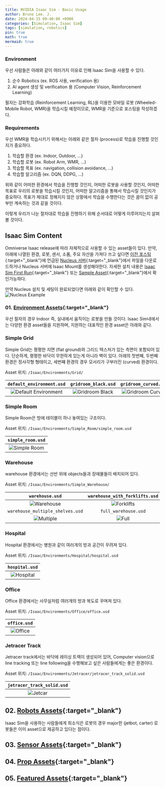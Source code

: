 ```yaml
---
title: NVIDIA Isaac Sim - Basic Usage
author: Bruno Lee. J.
date: 2024-04-15 09:40:00 +0900
categories: [Simulation, Isaac Sim]
tags: [simulation, robotics]
pin: true
math: true
mermaid: true
---
```


### Environment
우선 사람들은 아래와 같이 여러가지 이유로 인해 Isaac Sim을 사용할 수 있다.
1. 순수 Robotics (ex. ROS 사용, verification 용)
2. AI agent 생성 및 verification 용 (Computer Vision, Reinforcement Learning)

필자는 강화학습 (Reinforcement Learning, RL)을 이용한 모바일 로봇 (Wheeled-Mobile Robot, WMR)을 학습시킬 예정이므로, WMR을 기준으로 포스팅을 작성하겠다.

### Requirements
우선 WMR을 학습시키기 위해서는 아래와 같은 절차 (process)로 학습을 진행할 것인지가 중요하다.
1. 학습할 환경 (ex. Indoor, Outdoor, ...)
2. 학습할 로봇 (ex. Robot Arm, WMR, ...)
3. 학습할 목표 (ex. navigation, collision avoidance, ...)
4. 학습할 알고리즘 (ex. DQN, DDPG, ...)

위와 같이 어떠한 환경에서 학습을 진행할 것인지, 어떠한 로봇을 사용할 것인지, 어떠한 목표로 우리의 로봇을 학습시킬 것인지, 어떠한 알고리즘을 통해서 학습시킬 것인지가 중요하다. 목표가 제대로 정해지지 않은 상황에서 학습을 수행한다는 것은 꿈이 없이 공부만 계속하는 것과 같을 것이다.

이렇게 우리가 나눈 절차대로 학습을 진행하기 위해 순서대로 어떻게 이루어지는지 살펴볼 것이다.

## Isaac Sim Content
Omniverse Isaac release에 따라 자체적으로 사용할 수 있는 asset들이 있다. 만약, 아래에 나열된 환경, 로봇, 센서, 소품, 주요 자산을 가져다 쓰고 싶다면 [이전 포스팅](https://brunoleej.github.io/posts/isaac-sim1/){:target="_blank"}에 언급된 [Nucleus 서버](https://docs.omniverse.nvidia.com/nucleus/latest/index.html){:target="_blank"}에서 파일을 다운로드하거나 Nucleus 서버에 Isaac Mount를 생성해야한다. 자세한 설치 내용은 [Isaac Sim First Run](https://docs.omniverse.nvidia.com/isaacsim/latest/installation/install_workstation.html#isaac-sim-setup-native-main){:target="_blank"} 또는 [Sample Asset](https://docs.omniverse.nvidia.com/isaacsim/latest/installation/install_faq.html#isaac-sim-setup-nucleus-add-assets-mount){:target="_blank"}에서 확인가능하다.

만약 Nucleus 설치 및 세팅이 완료되었다면 아래와 같이 확인할 수 있다.
![Nucleus Example](https://github.com/brunoleej/brunoleej.github.io/blob/master/assets/img/nucleus_example.PNG?raw=true)

### 01. [Environment Assets](https://docs.omniverse.nvidia.com/isaacsim/latest/features/environment_setup/assets/usd_assets_environments.html){:target="_blank"}
우선 필자의 경우 Indoor 즉, 실내에서 움직이는 로봇을 만들 것이다. Isaac Sim내에서는 다양한 환경 asset들을 지원하며, 지원하는 대표적인 환경 asset은 아래와 같다.

### Simple Grid

Simple Grid는 평평한 지면 (flat ground)와 그리드 텍스처가 있는 측면이 포함되어 있다. 단순하게, 평평한 바닥이 무한하게 있는게 아니라 벽이 있다. 아래의 첫번째, 두번째 환경은 정사각형 형태이고, 세번쨰 환경의 경우 모서리가 구부러진 (curved) 환경이다.

Asset 위치: `/Isaac/Environments/Grid/`

|                                                    `default_environment.usd`                                                     |                                                  `gridroom_black.usd`                                                    |                                                   `gridroom_curved.usd`                                                    |
|:------------------------------------------------------------------------------------------------------------------------------:|:-----------------------------------------------------------------------------------------------------------------------:|:------------------------------------------------------------------------------------------------------------------------:|
|  ![Default Environment](https://github.com/brunoleej/brunoleej.github.io/blob/master/assets/img/isaac-sim/default_grid_room.png?raw=true)  |  ![Gridroom Black](https://github.com/brunoleej/brunoleej.github.io/blob/master/assets/img/isaac-sim/gridroom_black.png?raw=true)   |  ![Gridroom Curved](https://github.com/brunoleej/brunoleej.github.io/blob/master/assets/img/isaac-sim/gridroom_curved.png?raw=true)  |

### Simple Room
Simple Room은 방에 테이블이 하나 놓여있는 구조이다.

Asset 위치: `/Isaac/Environments/Simple_Room/simple_room.usd`

|                                               `simple_room.usd`                                                |
|:--------------------------------------------------------------------------------------------------------------:|
| ![Simple Room](https://github.com/brunoleej/brunoleej.github.io/blob/master/assets/img/isaac-sim/simple_room.png?raw=true) |


### Warehouse

warehouse 환경에서는 선반 위에 objects들과 장애물들이 배치되어 있다.

Asset 위치: `/Isaac/Environments/Simple_Warehouse/`

|                                                  `warehouse.usd`                                                  |                                              `warehouse_with_forklifts.usd`                                               |
|:-----------------------------------------------------------------------------------------------------------------:|:-------------------------------------------------------------------------------------------------------------------------:|
|    ![Warehouse](https://github.com/brunoleej/brunoleej.github.io/blob/master/assets/img/isaac-sim/warehouse.png?raw=true)     | ![Forklifts](https://github.com/brunoleej/brunoleej.github.io/blob/master/assets/img/isaac-sim/warehouse_with_forklifts.png?raw=true) |
|                                         `warehouse_multiple_shelves.usd`                                          |                                                   `full_warehouse.usd`                                                    |
| ![Multiple](https://github.com/brunoleej/brunoleej.github.io/blob/master/assets/img/isaac-sim/warehouse_multiple_shelves.png?raw=true) |       ![Full](https://github.com/brunoleej/brunoleej.github.io/blob/master/assets/img/isaac-sim/full_warehouse.png?raw=true)       |


### Hospital

Hospital 환경에서는 병원과 같이 여러개의 방과 공간이 꾸려져 있다.

Asset 위치: `/Isaac/Environments/Hospital/hospital.usd`

|                                              `hospital.usd`                                              |
|:--------------------------------------------------------------------------------------------------------:|
| ![Hospital](https://github.com/brunoleej/brunoleej.github.io/blob/master/assets/img/isaac-sim/hospital.png?raw=true) |


### Office

Office 환경에서는 사무실처럼 여러개의 방과 복도로 꾸며져 있다.

Asset 위치: `/Isaac/Environments/Office/office.usd`

|                                             `office.usd`                                             |
|:----------------------------------------------------------------------------------------------------:|
| ![Office](https://github.com/brunoleej/brunoleej.github.io/blob/master/assets/img/isaac-sim/office.png?raw=true) |

### Jetracer Track

Jetracer track에서는 바닥에 레이싱 트랙이 생성되어 있어, Computer vision으로 line tracking 또는 line following을 수행해보고 싶은 사람들에게는 좋은 환경이다.

Asset 위치: `/Isaac/Environments/Jetracer/jetracer_track_solid.usd`

|                                             `jetracer_track_solid.usd`                                             |
|:----------------------------------------------------------------------------------------------------:|
| ![Jetcar](https://github.com/brunoleej/brunoleej.github.io/blob/master/assets/img/isaac-sim/jetracer_track_solid.png?raw=true) |

## 02. [Robots Assets](https://docs.omniverse.nvidia.com/isaacsim/latest/features/environment_setup/assets/usd_assets_robots.html#isaac-assets-robots){:target="_blank"}

Isaac Sim을 사용하는 사람들에게 희소식은 로봇의 경우 major한 (jetbot, carter) 로봇들은 이미 asset으로 제공하고 있다는 점이다.

## 03. [Sensor Assets](https://docs.omniverse.nvidia.com/isaacsim/latest/features/environment_setup/assets/usd_assets_sensors.html#isaac-assets-sensors){:target="_blank"}

## 04. [Prop Assets](https://docs.omniverse.nvidia.com/isaacsim/latest/features/environment_setup/assets/usd_assets_props.html#isaac-assets-props){:target="_blank"}

## 05. [Featured Assets](https://docs.omniverse.nvidia.com/isaacsim/latest/features/environment_setup/assets/usd_assets_featured.html#isaac-assets-featured){:target="_blank"}

